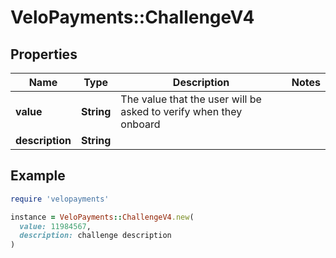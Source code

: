 # VeloPayments::ChallengeV4

## Properties

| Name | Type | Description | Notes |
| ---- | ---- | ----------- | ----- |
| **value** | **String** | The value that the user will be asked to verify when they onboard |  |
| **description** | **String** |  |  |

## Example

```ruby
require 'velopayments'

instance = VeloPayments::ChallengeV4.new(
  value: 11984567,
  description: challenge description
)
```

